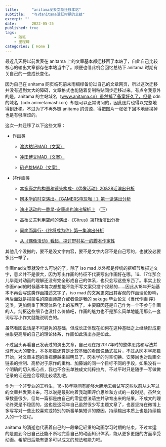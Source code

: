 ```yaml
---
title:      "anitama发表文章迁移本站"
subtitle:   "与对anitama活跃时期的总结"
excerpt: ""
date:       2022-05-25
published: true 
tags:
    - 随笔
    - 里程碑
categories: [ Home ]
---
```


最近几天将以前发表在 anitama 上的文章基本都迁移回了本站了，自此自己比较核心的输出文章都存在本站当中了。顺便也借此机会回忆总结下 anitama 时期有关自己的一些成长变化。

<!--more-->

因为自己在 anitama 网页临死前未雨绸缪备份过自己的文章网页，所以这次迁移并没有遇到太大的障碍，文章格式也能随着复制粘贴同步迁移过来。有点令我意外的是，anitama 的主站域名（www.anitama.cn）虽然掉了备案好久了，但是 cdn 的域名（cdn.animetamashi.cn）却是可以正常访问的，因此图片也得以完整地得到迁移。不过为了不再外链 anitama 的资源，得把图片一张张下回本地替换掉也是有够麻烦的。

这次一共迁移了以下这些文章：

- 作画类
  
  - [渡边祐记MAD（文案）](/post/2016-10-18-渡边祐记mad/)
  
  - [冲田博文MAD（文案）](/post/2017-09-19-冲田博文mad/)
  
  - [矶光雄MAD（文案）](/post/2018-09-19-日本动画作画的新写实主义者/)

- 非作画类
  
  - [本多康之的构图和镜头构成-《偶像活动》20&28话演出分析](/post/2017-04-29-偶像活动出色演出回分析/)
  
  - [冈本学的时空演出-《GAMERS电玩咖！》第一话演出分析](/post/2017-07-22-冈本学的时空演出/)
  
  - [演出活动的一番星-安藤尚也演出解析上](/post/2018-01-28-演出活动的一番星上/) （[下](/post/2018-02-03-演出活动的一番星下/)）
  
  - [高桥丈夫利用空间的演出-《Citrus》第11话演出分析](/post/2018-04-07-高桥丈夫利用空间的演出/)
  
  - [同向而异行-《终将成为你》第一集演出分析](/post/2018-10-18-同向而异行/)
  
  - [从《偶像活动》看起，探讨野村祐一的脚本作家性](/post/2018-05-20-从偶像活动看起探讨野村祐一的脚本作家性/)

其他几个没搬的，要不是没文字内容，要不是文字内容不是自己写的，也就没必要多此一举了。

作画mad文案就没什么可说的了，除了 iso mad 以外都是传统的抠细节堆描述文字，意义并不是很大，因为写出作画的特征不代表写出作画好在哪。16、17年那会儿毕竟对动画的理解还没有完全形成自己的体系，也只会写这些东西了。事实上投作画mad的时候基本每次都想能不能不写文案只投个视频的……因此从18年开始基本不再会写这类作画描述文字了，iso mad 的文案更突出其客观的作画理论影响，再后面就是报菜名的原画师简介或者像是我的 sakuga 毕业论文《当代作画 序》这类，更加侧重于客观体系化上的东西了。主要原因还是自己作为一个不参与作画的人，纯抠这些细节也没什么价值吧，作画的魅力也不是那么简单地能用那么一套词写写小作文就能说明白的。

虽然看图说话是不可避免的基础，但成长正体现在如何在这种基础之上继续形成更抽象更高层的自己的理论体系，作画如此演出亦是如此。

不过回头再看自己发表过的演出文章，自己现在跟2017年时的整体思路和写法并没有太大的变化，本多那篇还算是比较基础的看图说话式拉片，不过从冈本学那篇开始，对文章主题的重视便越来越明显了。冈本学的时空切换、安藤尚也对动画全链条的控制、高桥对于原作的重构、加藤诚的同一个目标不同的手段，如果没有一个明确的切入核心点，我也不会去单独成文纯粹拉片。不过平时只是随手一写做做记录的话还是会写得比较凌乱吧。

作为一个非专业的工科生，16~18年期间有能够大胆地去尝试写这些以前从未写过的文章并发表出来，可以说是最影响着我动画评价思维和方式的一段时期。虽然文章数量很少，但每一篇都是由自己的零星想法萌生并孕育出来的结果。不成文的理论终究是不稳固的，这也是这两年自己虽然很少写主题文章了，也要坚持在微博上多写写对一些比较喜欢或特别的新番单集短评的原因。持续输出本质上也是持续输入的一个过程。

anitama 的消逝也代表着自己的一段举足轻重的动画学习时期的结束，不过幸运的是直到今日自己还能不断地完善自己的动画知识体系，能从更多更细的方面享受动画。希望日后能有更多可以成文的想法和能力吧。
